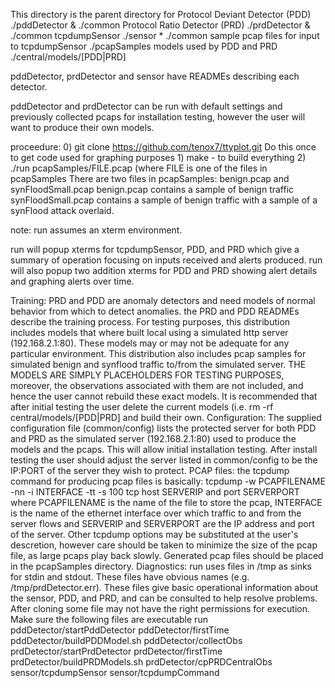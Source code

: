 This directory is the parent directory for
	Protocol Deviant Detector (PDD) ./pddDetector & ./common
	Protocol Ratio Detector (PRD) ./prdDetector & ./common
	tcpdumpSensor ./sensor * ./common
	sample pcap files for input to tcpdumpSensor ./pcapSamples
	models used by PDD and PRD ./central/models/[PDD|PRD]

pddDetector, prdDetector and sensor have READMEs describing each detector.


pddDetector and prdDetector can be run with default settings and previously
collected pcaps for installation testing, however the user will want to produce
their own models.

proceedure:
	0) git clone https://github.com/tenox7/ttyplot.git
		Do this once to get code used for graphing purposes
	1) make - to build everything
	2) ./run pcapSamples/FILE.pcap (where FILE is one of the files in
		pcapSamples
		There are two files in pcapSamples: benign.pcap and synFloodSmall.pcap
		benign.pcap contains a sample of benign traffic
		synFloodSmall.pcap contains a sample of benign traffic with a 
			sample of a synFlood attack overlaid.

note: run assumes an xterm environment.

run will popup xterms for tcpdumpSensor, PDD, and PRD which
give a summary of operation focusing on inputs received and alerts produced.
run will also popup two addition xterms for PDD and PRD showing alert details
and graphing alerts over time.

Training:
PRD and PDD are anomaly detectors and need models of normal behavior from
which to detect anomalies.  the PRD and PDD READMEs describe the training
process.  For testing purposes, this distribution includes models that
where built local using a simulated http server (192.168.2.1:80).
These models may or may not be adequate for any particular environment.
This distribution also includes pcap samples for simulated benign and synflood
traffic to/from the simulated server.  THE MODELS ARE SIMPLY PLACEHOLDERS
FOR TESTING PURPOSES, moreover, the observations associated with them
are not included, and hence the user cannot rebuild these exact models.
It is recommended that after initial testing the user delete the current
models (i.e. rm -rf central/models/[PDD|PRD] and build their own.
Configuration:
The supplied configuration file (common/config) lists the protected server
for both PDD and PRD as the simulated server (192.168.2.1:80) used to
produce the models and the pcaps.  This will allow initial installation
testing.  After install testing the user should adjust the server listed in
common/config to be the IP:PORT of the server they wish to protect.
PCAP files:
the tcpdump command for producing pcap files is basically:
	tcpdump -w PCAPFILENAME -nn -i INTERFACE -tt -s 100 tcp host SERVERIP and port SERVERPORT
where PCAPFILENAME is the name of the file to store the pcap,
INTERFACE is the name of the ethernet interface over which traffic to
and from the server flows and SERVERIP and SERVERPORT are the IP address 
and port of the server.  Other tcpdump options may be substituted at the
user's descretion, however care should be taken to minimize the size of
the pcap file, as large pcaps play back slowly. Generated pcap files
should be placed in the pcapSamples directory.
Diagnostics:
run uses files in /tmp as sinks for stdin and stdout.  These files have
obvious names (e.g. /tmp/prdDetector.err).  These files give basic operational
information about the sensor, PDD, and PRD, and can be consulted to help
resolve problems.  
After cloning some file may not have the right permissions for execution.  Make sure
the following files are executable
	run
	pddDetector/startPddDetector
	pddDetector/firstTime
	pddDetector/buildPDDModel.sh
	pddDetector/collectObs
	prdDetector/startPrdDetector
	prdDetector/firstTime
	prdDetector/buildPRDModels.sh
	prdDetector/cpPRDCentralObs
	sensor/tcpdumpSensor
	sensor/tcpdumpCommand
